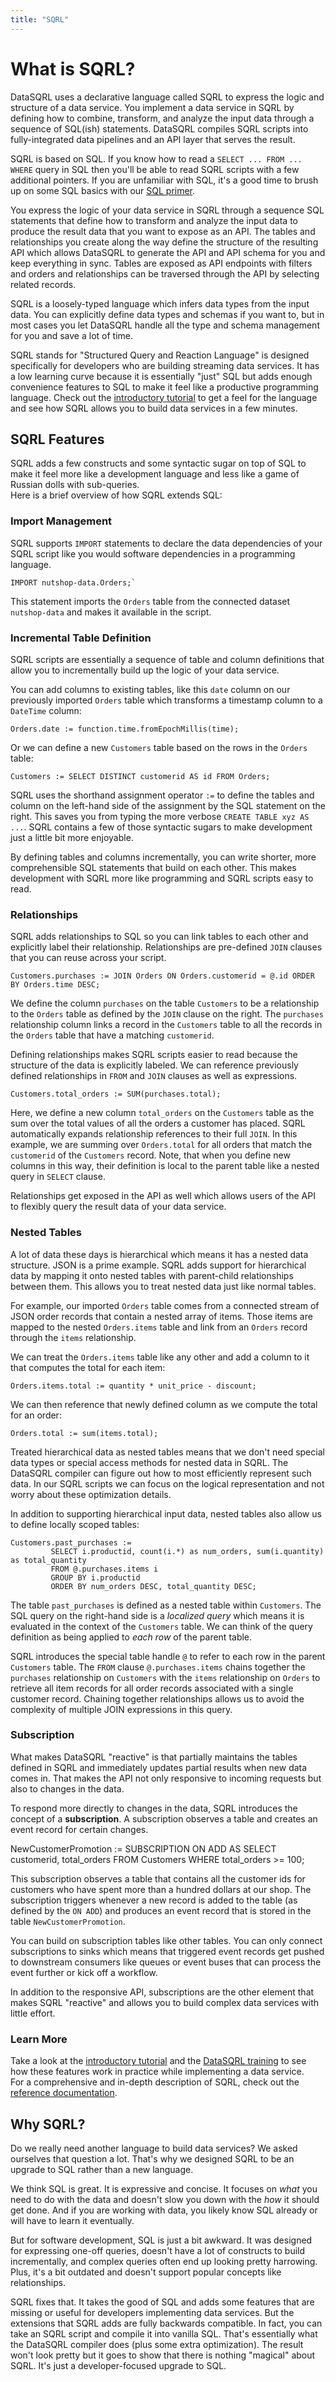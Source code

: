 ```yaml
---
title: "SQRL"
---
```


# What is SQRL?

DataSQRL uses a declarative language called SQRL to express the logic and structure of a data service. You implement a data service in SQRL by defining how to combine, transform, and analyze the input data through a sequence of SQL(ish) statements. DataSQRL compiles SQRL scripts into fully-integrated data pipelines and an API layer that serves the result.

SQRL is based on SQL. If you know how to read a `SELECT ... FROM ... WHERE` query in SQL then you'll be able to read SQRL scripts with a few additional pointers. If you are unfamiliar with SQL, it's a good time to brush up on some SQL basics with our [SQL primer](/docs/reference/sqrl/sql-primer).

You express the logic of your data service in SQRL through a sequence SQL statements that define how to transform and analyze the input data to produce the result data that you want to expose as an API. The tables and relationships you create along the way define the structure of the resulting API which allows DataSQRL to generate the API and API schema for you and keep everything in sync. Tables are exposed as API endpoints with filters and orders and relationships can be traversed through the API by selecting related records.

SQRL is a loosely-typed language which infers data types from the input data. You can explicitly define data types and schemas if you want to, but in most cases you let DataSQRL handle all the type and schema management for you and save a lot of time.

SQRL stands for "Structured Query and Reaction Language" is designed specifically for developers who are building streaming data services. It has a low learning curve because it is essentially "just" SQL but adds enough convenience features to SQL to make it feel like a productive programming language. Check out the [introductory tutorial](../nutshop-tutorial) to get a feel for the language and see how SQRL allows you to build data services in a few minutes.

## SQRL Features

SQRL adds a few constructs and some syntactic sugar on top of SQL to make it feel more like a development language and less like a game of Russian dolls with sub-queries. <br />
Here is a brief overview of how SQRL extends SQL:

### Import Management

SQRL supports `IMPORT` statements to declare the data dependencies of your SQRL script like you would software dependencies in a programming language.

```sqrl
IMPORT nutshop-data.Orders;`
```
This statement imports the `Orders` table from the connected dataset `nutshop-data` and makes it available in the script.

### Incremental Table Definition

SQRL scripts are essentially a sequence of table and column definitions that allow you to incrementally build up the logic of your data service.

You can add columns to existing tables, like this `date` column on our previously imported `Orders` table which transforms a timestamp column to a `DateTime` column:

```sqrl
Orders.date := function.time.fromEpochMillis(time);
```

Or we can define a new `Customers` table based on the rows in the `Orders` table:

```sqrl
Customers := SELECT DISTINCT customerid AS id FROM Orders;
```

SQRL uses the shorthand assignment operator `:=` to define the tables and column on the left-hand side of the assignment by the SQL statement on the right. This saves you from typing the more verbose `CREATE TABLE xyz AS ...`. SQRL contains a few of those syntactic sugars to make development just a little bit more enjoyable. 

By defining tables and columns incrementally, you can write shorter, more comprehensible SQL statements that build on each other. This makes development with SQRL more like programming and SQRL scripts easy to read.

### Relationships

SQRL adds relationships to SQL so you can link tables to each other and explicitly label their relationship.
Relationships are pre-defined `JOIN` clauses that you can reuse across your script.

```sqrl
Customers.purchases := JOIN Orders ON Orders.customerid = @.id ORDER BY Orders.time DESC;
```

We define the column `purchases` on the table `Customers` to be a relationship to the `Orders` table as defined by the `JOIN` clause on the right. The `purchases` relationship column links a record in the `Customers` table to all the records in the `Orders` table that have a matching `customerid`.

Defining relationships makes SQRL scripts easier to read because the structure of the data is explicitly labeled. We can reference previously defined relationships in `FROM` and `JOIN` clauses as well as expressions.  

```sqrl
Customers.total_orders := SUM(purchases.total);
```

Here, we define a new column `total_orders` on the `Customers` table as the sum over the total values of all the orders a customer has placed. SQRL automatically expands relationship references to their full `JOIN`. In this example, we are summing over `Orders.total` for all orders that match the `customerid` of the `Customers` record. Note, that when you define new columns in this way, their definition is local to the parent table like a nested query in `SELECT` clause.

Relationships get exposed in the API as well which allows users of the API to flexibly query the result data of your data service.

### Nested Tables

A lot of data these days is hierarchical which means it has a nested data structure. JSON is a prime example. SQRL adds support for hierarchical data by mapping it onto nested tables with parent-child relationships between them. This allows you to treat nested data just like normal tables.

For example, our imported `Orders` table comes from a connected stream of JSON order records that contain a nested array of items. Those items are mapped to the nested `Orders.items` table and link from an `Orders` record through the `items` relationship.

We can treat the `Orders.items` table like any other and add a column to it that computes the total for each item:
```sqrl
Orders.items.total := quantity * unit_price - discount;
```
We can then reference that newly defined column as we compute the total for an order:
```sqrl
Orders.total := sum(items.total);
```

Treated hierarchical data as nested tables means that we don't need special data types or special access methods for nested data in SQRL. The DataSQRL compiler can figure out how to most efficiently represent such data. In our SQRL scripts we can focus on the logical representation and not worry about these optimization details.

In addition to supporting hierarchical input data, nested tables also allow us to define locally scoped tables:

```sqrl
Customers.past_purchases :=
         SELECT i.productid, count(i.*) as num_orders, sum(i.quantity) as total_quantity
         FROM @.purchases.items i
         GROUP BY i.productid
         ORDER BY num_orders DESC, total_quantity DESC;
```

The table `past_purchases` is defined as a nested table within `Customers`. The SQL query on the right-hand side is a *localized query* which means it is evaluated in the context of the `Customers` table. We can think of the query definition as being applied to *each row* of the parent table.

SQRL introduces the special table handle `@` to refer to each row in the parent `Customers` table. The `FROM` clause `@.purchases.items` chains together the `purchases` relationship on `Customers` with the `items` relationship on `Orders` to retrieve all item records for all order records associated with a single customer record. Chaining together relationships allows us to avoid the complexity of multiple JOIN expressions in this query.

### Subscription

What makes DataSQRL "reactive" is that partially maintains the tables defined in SQRL and immediately updates partial results when new data comes in. That makes the API not only responsive to incoming requests but also to changes in the data.

To respond more directly to changes in the data, SQRL introduces the concept of a **subscription**. A subscription observes a table and creates an event record for certain changes.

NewCustomerPromotion := SUBSCRIPTION ON ADD AS
SELECT customerid, total_orders
FROM Customers WHERE total_orders >= 100;

This subscription observes a table that contains all the customer ids for customers who have spent more than a hundred dollars at our shop. The subscription triggers whenever a new record is added to the table (as defined by the `ON ADD`) and produces an event record that is stored in the table `NewCustomerPromotion`.

You can build on subscription tables like other tables. You can only connect subscriptions to sinks which means that triggered event records get pushed to downstream consumers like queues or event buses that can process the event further or kick off a workflow.

In addition to the responsive API, subscriptions are the other element that makes SQRL "reactive" and allows you to build complex data services with little effort.

### Learn More

Take a look at the [introductory tutorial](../nutshop-tutorial) and the [DataSQRL training](../intro/overview) to see how these features work in practice while implementing a data service. <br />
For a comprehensive and in-depth description of SQRL, check out the [reference documentation](/docs/reference/sqrl/overview).

## Why SQRL?

Do we really need another language to build data services? We asked ourselves that question a lot. That's why we designed SQRL to be an upgrade to SQL rather than a new language. 

We think SQL is great. It is expressive and concise. It focuses on *what* you need to do with the data and doesn't slow you down with the *how* it should get done. And if you are working with data, you likely know SQL already or will have to learn it eventually.

But for software development, SQL is just a bit awkward. It was designed for expressing one-off queries, doesn't have a lot of constructs to build incrementally, and complex queries often end up looking pretty harrowing. Plus, it's a bit outdated and doesn't support popular concepts like relationships.

SQRL fixes that. It takes the good of SQL and adds some features that are missing or useful for developers implementing data services. But the extensions that SQRL adds are fully backwards compatible. In fact, you can take an SQRL script and compile it into vanilla SQL. That's essentially what the DataSQRL compiler does (plus some extra optimization). The result won't look pretty but it goes to show that there is nothing "magical" about SQRL. It's just a developer-focused upgrade to SQL. 